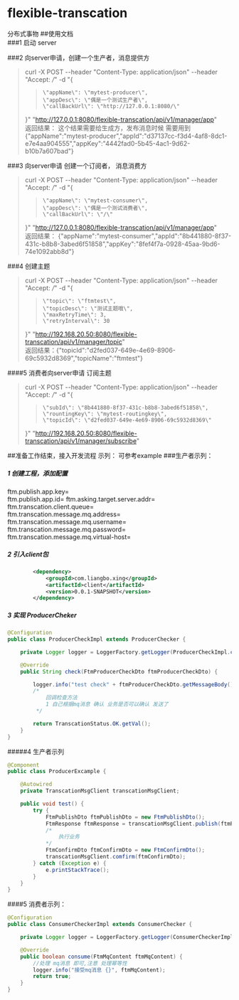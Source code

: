 # flexible-transcation  
分布式事物 
##使用文档   
###1 启动 server         
   

###2 向server申请，创建一个生产者，消息提供方  
>curl -X POST --header "Content-Type: application/json" --header "Accept: */*"  -d "{    
>>     \"appName\": \"mytest-producer\",     
>>     \"appDesc\": \"偶是一个测试生产者\",     
>>     \"callBackUrl\": \"http://127.0.0.1:8080/\"         
> }" "http://127.0.0.1:8080/flexible-transcation/api/v1/manager/app"  
返回结果： 这个结果需要给生成方，发布消息时候 需要用到 
{"appName":"mytest-producer","appId":"d37137cc-f3d4-4af8-8dc1-e7e4aa904555","appKey":"4442fad0-5b45-4ac1-9d62-b10b7a607bad"} 

###3 向server申请  创建一个订阅者， 消息消费方
> curl -X POST --header "Content-Type: application/json" --header "Accept: */*"  -d "{    
>>     \"appName\": \"mytest-consumer\",     
>>     \"appDesc\": \"偶是一个测试消费者\",     
>>     \"callBackUrl\": \"/\"         
> }" "http://127.0.0.1:8080/flexible-transcation/api/v1/manager/app"  
返回结果：
{"appName":"mytest-consumer","appId":"8b441880-8f37-431c-b8b8-3abed6f51858","appKey":"8fef4f7a-0928-45aa-9bd6-74e1092abb8d"}    

###4 创建主题

> curl -X POST --header "Content-Type: application/json" --header "Accept: */*"  -d "{
>>     \"topic\": \"ftmtest\",
>>     \"topicDesc\": \"测试主题哦\",
>>     \"maxRetryTime\": 3,
>>     \"retryInterval\": 30
> }" "http://192.168.20.50:8080/flexible-transcation/api/v1/manager/topic"  
返回结果：{"topicId":"d2fed037-649e-4e69-8906-69c5932d8369","topicName":"ftmtest"}

####5 消费者向server申请 订阅主题

>curl -X POST --header "Content-Type: application/json" --header "Accept: */*"  -d "{
>>     \"subId\": \"8b441880-8f37-431c-b8b8-3abed6f51858\",
>>     \"rountingKey\": \"mytest-routingkey\",
>>     \"topicId\": \"d2fed037-649e-4e69-8906-69c5932d8369\"
>}" "http://192.168.20.50:8080/flexible-transcation/api/v1/manager/subscribe"

##准备工作结束，接入开发流程 示列： 可参考example
###生产者示列：
##### 1 创建工程，添加配置
ftm.publish.app.key=    
ftm.publish.app.id= 
ftm.asking.target.server.addr=  
ftm.transcation.client.queue=   
ftm.transcation.message.mq.address= 
ftm.transcation.message.mq.username=    
ftm.transcation.message.mq.password=    
ftm.transcation.message.mq.virtual-host=  
##### 2 引入client包
```xml
        <dependency>
            <groupId>com.liangbo.xing</groupId>
            <artifactId>client</artifactId>
            <version>0.0.1-SNAPSHOT</version>
        </dependency>
```
  
##### 3 实现 ProducerCheker
```java
@Configuration
public class ProducerCheckImpl extends ProducerChecker {

    private Logger logger = LoggerFactory.getLogger(ProducerCheckImpl.class);

    @Override
    public String check(FtmProducerCheckDto ftmProducerCheckDto) {

        logger.info("test check" + ftmProducerCheckDto.getMessageBody());
        /*
            回调检查方法
            1 自己根据mq消息 确认 业务是否可以确认 发送了
         */

        return TranscationStatus.OK.getVal();
    }
}

```
#####4 生产者示列
```java
@Component
public class ProducerExcample {

    @Autowired
    private TranscationMsgClient transcationMsgClient;

    public void test() {
        try {
            FtmPublishDto ftmPublishDto = new FtmPublishDto();
            FtmResponse ftmResponse = transcationMsgClient.publish(ftmPublishDto);
            /*
                执行业务
            */
            FtmConfirmDto ftmConfirmDto = new FtmConfirmDto();
            transcationMsgClient.comfirm(ftmConfirmDto);
        } catch (Exception e) {
            e.printStackTrace();
        }
    }
}

```


####5 消费者示列：
```java
@Configuration
public class ConsumerCheckerImpl extends ConsumerChecker {

    private Logger logger = LoggerFactory.getLogger(ConsumerCheckerImpl.class);

    @Override
    public boolean consume(FtmMqContent ftmMqContent) {
        //处理 mq消息 即可,注意 处理幂等性
        logger.info("接受mq消息 {}", ftmMqContent);
        return true;
    }
}
```



















